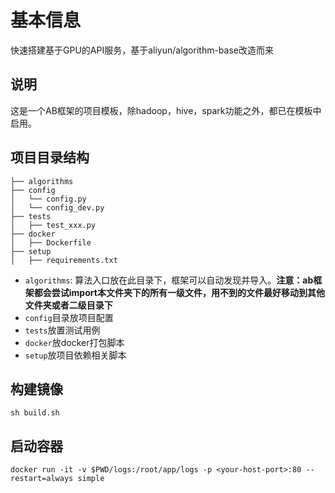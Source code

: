 # 基本信息
快速搭建基于GPU的API服务，基于aliyun/algorithm-base改造而来

## 说明
这是一个AB框架的项目模板，除hadoop，hive，spark功能之外，都已在模板中启用。
  
## 项目目录结构
```
├── algorithms
├── config
│   └── config.py
│   └── config_dev.py
├── tests
│   ├── test_xxx.py
├── docker
│   ├── Dockerfile
├── setup
│   ├── requirements.txt
```

- `algorithms`: 算法入口放在此目录下，框架可以自动发现并导入。**注意：ab框架都会尝试import本文件夹下的所有一级文件，用不到的文件最好移动到其他文件夹或者二级目录下**
- `config`目录放项目配置
- `tests`放置测试用例
- `docker`放docker打包脚本
- `setup`放项目依赖相关脚本

## 构建镜像
```
sh build.sh
```

## 启动容器
```
docker run -it -v $PWD/logs:/root/app/logs -p <your-host-port>:80 --restart=always simple
```
